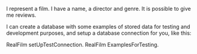 I represent a film.
I have a name, a director and genre. It is possible to give me reviews. 

I can create a database with some examples of stored data for testing and development purposes, and setup a database connection for you, like this:

RealFilm setUpTestConnection.
RealFilm ExamplesForTesting.